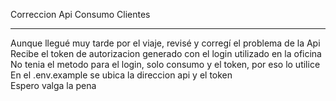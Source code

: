 
Correccion Api Consumo Clientes
<hr>
Aunque llegué muy tarde por el viaje, revisé y corregí el problema de la Api
<br>
Recibe el token de autorizacion generado con el login utilizado en la oficina
<br>
No tenia el metodo para el login, solo consumo y el token, por eso lo utilice 
<br>
En el .env.example se ubica la direccion api y el token
<br>
Espero valga la pena 

